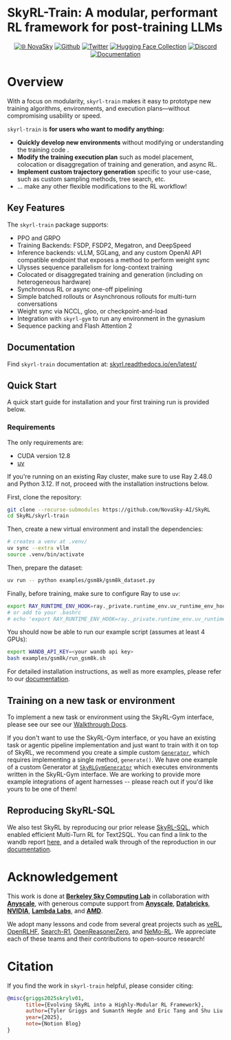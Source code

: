 # SkyRL-Train: A modular, performant RL framework for post-training LLMs
<div align="center">

[![🌐 NovaSky](https://img.shields.io/badge/-Visit%20Website-5865F2?style=for-the-badge)](https://novasky-ai.github.io/) [![Github](https://img.shields.io/badge/SkyRL-000000?style=for-the-badge&logo=github&logoColor=000&logoColor=white)](https://github.com/NovaSky-AI/SkyRL) [![Twitter](https://img.shields.io/badge/NovaSky-white?style=for-the-badge&logo=X&logoColor=000&color=000&labelColor=white)](https://x.com/NovaSkyAI) [![Hugging Face Collection](https://img.shields.io/badge/NovaSky-fcd022?style=for-the-badge&logo=huggingface&logoColor=000&labelColor)](https://huggingface.co/NovaSky-AI) [![Discord](https://img.shields.io/badge/NovaSky-5865F2?style=for-the-badge&logo=discord&logoColor=white)](https://discord.gg/RBAjeWSA) [![Documentation](https://img.shields.io/badge/Documentation-blue?style=for-the-badge&logo=readthedocs&logoColor=white)](https://skyrl.readthedocs.io/en/latest/)

</div>

# Overview

 With a focus on modularity, `skyrl-train` makes it easy to prototype new training algorithms, environments, and execution plans—without compromising usability or speed. 

`skyrl-train` is **for users who want to modify anything:**

- **Quickly develop new environments** without modifying or understanding the training code .
- **Modify the training execution plan** such as model placement, colocation or disaggregation of training and generation, and async RL.
- **Implement custom trajectory generation** specific to your use-case, such as custom sampling methods, tree search, etc.
- … make any other flexible modifications to the RL workflow!


## Key Features
The `skyrl-train` package supports:
- PPO and GRPO
- Training Backends: FSDP, FSDP2, Megatron, and DeepSpeed
- Inference backends: vLLM, SGLang, and any custom OpenAI API compatible endpoint that exposes a method to perform weight sync
- Ulysses sequence parallelism for long-context training
- Colocated or disaggregated training and generation (including on heterogeneous hardware)
- Synchronous RL or async one-off pipelining
- Simple batched rollouts or Asynchronous rollouts for multi-turn conversations
- Weight sync via NCCL, gloo, or checkpoint-and-load
- Integration with `skyrl-gym` to run any environment in the gynasium
- Sequence packing and Flash Attention 2

## Documentation

Find `skyrl-train` documentation at: [skyrl.readthedocs.io/en/latest/](https://skyrl.readthedocs.io/en/latest/)

## Quick Start

A quick start guide for installation and your first training run is provided below.

### Requirements

The only requirements are:

- CUDA version 12.8
- [uv](https://docs.astral.sh/uv/)

If you're running on an existing Ray cluster, make sure to use Ray 2.48.0 and Python 3.12. If not, proceed with the installation instructions below.


First, clone the repository:

```bash
git clone --recurse-submodules https://github.com/NovaSky-AI/SkyRL
cd SkyRL/skyrl-train
```

Then, create a new virtual environment and install the dependencies:

```bash
# creates a venv at .venv/
uv sync --extra vllm 
source .venv/bin/activate
```

Then, prepare the dataset:

```bash
uv run -- python examples/gsm8k/gsm8k_dataset.py
```

Finally, before training, make sure to configure Ray to use `uv`:

```bash
export RAY_RUNTIME_ENV_HOOK=ray._private.runtime_env.uv_runtime_env_hook.hook
# or add to your .bashrc
# echo 'export RAY_RUNTIME_ENV_HOOK=ray._private.runtime_env.uv_runtime_env_hook.hook' >> ~/.bashrc
```

You should now be able to run our example script (assumes at least 4 GPUs):

```bash
export WANDB_API_KEY=<your wandb api key>
bash examples/gsm8k/run_gsm8k.sh
```

For detailed installation instructions, as well as more examples, please refer to our [documentation](https://skyrl.readthedocs.io/en/latest/).

## Training on a new task or environment

To implement a new task or environment using the SkyRL-Gym interface, please see our see our [Walkthrough Docs](https://skyrl.readthedocs.io/en/latest/tutorials/new_env.html).

If you don't want to use the SkyRL-Gym interface, or you have an existing task or agentic pipeline implementation and just want to train with it on top of SkyRL, we recommend you create a simple custom [`Generator`](skyrl_train/generators/base.py), which requires implementing a single method, `generate()`. We have one example of a custom Generator at [`SkyRLGymGenerator`](skyrl_train/generators/skyrl_gym_generator.py) which executes environments written in the SkyRL-Gym interface. We are working to provide more example integrations of agent harnesses -- please reach out if you'd like yours to be one of them!

## Reproducing SkyRL-SQL
We also test SkyRL by reproducing our prior release [SkyRL-SQL](https://novasky-ai.notion.site/skyrl-sql), which enabled efficient Multi-Turn RL for Text2SQL. 
You can find a link to the wandb report [here](https://wandb.ai/sky-posttraining-uc-berkeley/skyrl-sql/reports/SkyRL-SQL---VmlldzoxMzM0MTAyMw), and a detailed walk through of the reproduction in our [documentation](https://skyrl.readthedocs.io/en/latest/examples/multi_turn_text2sql.html).

# Acknowledgement

This work is done at [**Berkeley Sky Computing Lab**](https://sky.cs.berkeley.edu/) in collaboration with [**Anyscale**](https://www.anyscale.com/), with generous compute support from [**Anyscale**](https://www.anyscale.com/), [**Databricks**](https://www.databricks.com/), [**NVIDIA**](https://developer.nvidia.com/brev), [**Lambda Labs**](https://lambda.ai/), and [**AMD**](https://www.amd.com/en.html).

We adopt many lessons and code from several great projects such as [veRL](https://github.com/volcengine/verl), [OpenRLHF](https://github.com/OpenRLHF/OpenRLHF), [Search-R1](https://github.com/PeterGriffinJin/Search-R1), [OpenReasonerZero](https://github.com/Open-Reasoner-Zero/Open-Reasoner-Zero), and [NeMo-RL](https://github.com/NVIDIA-NeMo/RL). We appreciate each of these teams and their contributions to open-source research!



# Citation

If you find the work in `skyrl-train` helpful, please consider citing:
```bibtex
@misc{griggs2025skrylv01,
      title={Evolving SkyRL into a Highly-Modular RL Framework},
      author={Tyler Griggs and Sumanth Hegde and Eric Tang and Shu Liu and Shiyi Cao and Dacheng Li and Charlie Ruan and Philipp Moritz and Kourosh Hakhamaneshi and Richard Liaw and Akshay Malik and Matei Zaharia and Joseph E. Gonzalez and Ion Stoica},
      year={2025},
      note={Notion Blog}
}
```
